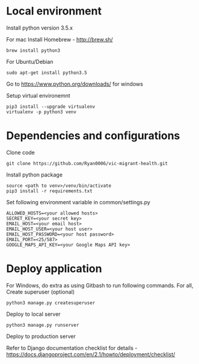 # Local environment
Install python version 3.5.x

For mac Install Homebrew - http://brew.sh/
```
brew install python3
```
For Ubuntu/Debian
```
sudo apt-get install python3.5
```
Go to https://www.python.org/downloads/ for windows

Setup virtual environemnt
```
pip3 install --upgrade virtualenv
virtualenv -p python3 venv
```

# Dependencies and configurations
Clone code
```
git clone https://github.com/Ryan0006/vic-migrant-health.git
```
Install python package
```
source <path to venv>/venv/bin/activate
pip3 install -r requirements.txt
```
Set following environment variable in common/settings.py
```
ALLOWED_HOSTS=<your allowed hosts>
SECRET_KEY=<your secret key>
EMAIL_HOST=<your email host>
EMAIL_HOST_USER=<your host user>
EMAIL_HOST_PASSWORD=<your host password>
EMAIL_PORT=<25/587>
GOOGLE_MAPS_API_KEY=<your Google Maps API key>
```

# Deploy application
For Windows, do extra as using Gitbash to run following commands.
For all,
Create superuser (optional)
```
python3 manage.py createsuperuser
```
Deploy to local server
```
python3 manage.py runserver
```
Deploy to production server

Refer to Django documentation checklist for details -  https://docs.djangoproject.com/en/2.1/howto/deployment/checklist/
